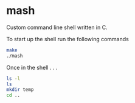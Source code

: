 # mash
Custom command line shell written in C.

To start up the shell run the following commands

```bash
make
./mash
```

Once in the shell . . .

```bash
ls -l
ls
mkdir temp
cd ..
```
